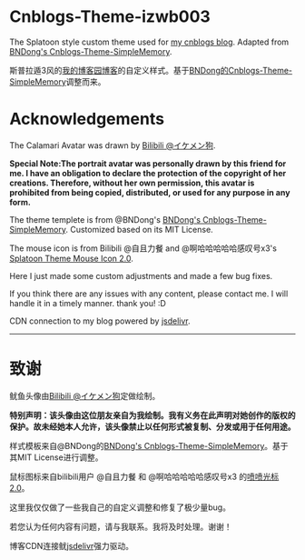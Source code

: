# Cnblogs-Theme-izwb003
The Splatoon style custom theme used for [my cnblogs blog](https://www.cnblogs.com/izwb003/). Adapted from [BNDong's Cnblogs-Theme-SimpleMemory](https://github.com/BNDong/Cnblogs-Theme-SimpleMemory).

斯普拉遁3风的[我的博客园博客](https://www.cnblogs.com/izwb003/)的自定义样式。基于[BNDong的Cnblogs-Theme-SimpleMemory](https://github.com/BNDong/Cnblogs-Theme-SimpleMemory)调整而来。

# Acknowledgements
The Calamari Avatar was drawn by [Bilibili @イケメン狗](https://space.bilibili.com/162775917).

**Special Note:The portrait avatar was personally drawn by this friend for me. I have an obligation to declare the protection of the copyright of her creations. Therefore, without her own permission, this avatar is prohibited from being copied, distributed, or used for any purpose in any form.**

The theme templete is from @BNDong's [BNDong's Cnblogs-Theme-SimpleMemory](https://github.com/BNDong/Cnblogs-Theme-SimpleMemory). Customized based on its MIT License.

The mouse icon is from Bilibili @自且力餐 and @啊哈哈哈哈哈感叹号x3's [Splatoon Theme Mouse Icon 2.0](https://www.bilibili.com/video/BV1Ds4y197A1/).

Here I just made some custom adjustments and made a few bug fixes.

If you think there are any issues with any content, please contact me. I will handle it in a timely manner. thank you! :D

CDN connection to my blog powered by [jsdelivr](https://github.com/jsdelivr/jsdelivr).

---

# 致谢
鱿鱼头像由[Bilibili @イケメン狗](https://space.bilibili.com/162775917)定做绘制。

**特别声明：该头像由这位朋友亲自为我绘制。我有义务在此声明对她创作的版权的保护。故未经她本人允许，该头像禁止以任何形式被复制、分发或用于任何用途。**

样式模板来自@BNDong的[BNDong's Cnblogs-Theme-SimpleMemory](https://github.com/BNDong/Cnblogs-Theme-SimpleMemory)。基于其MIT License进行调整。

鼠标图标来自bilibili用户 @自且力餐 和 @啊哈哈哈哈哈感叹号x3 的[喷喷光标2.0](https://www.bilibili.com/video/BV1Ds4y197A1/)。

这里我仅仅做了一些我自己的自定义调整和修复了极少量bug。

若您认为任何内容有问题，请与我联系。我将及时处理。谢谢！

博客CDN连接鱿[jsdelivr](https://github.com/jsdelivr/jsdelivr)强力驱动。
